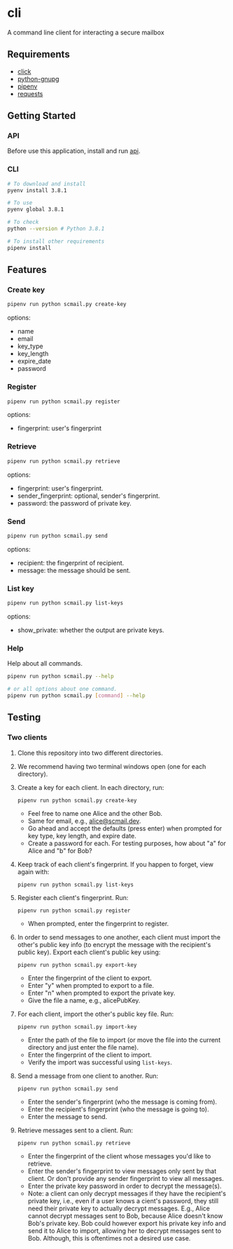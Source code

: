# cli

A command line client for interacting a secure mailbox

## Requirements

- [click](https://click.palletsprojects.com/en/7.x/)
- [python-gnupg](https://pythonhosted.org/python-gnupg/)
- [pipenv](https://pipenv.pypa.io/en/latest/)
- [requests](https://requests.readthedocs.io/en/master/)

## Getting Started

### API

Before use this application, install and run [api](https://github.com/securemailbox/api).

### CLI

```bash
# To download and install
pyenv install 3.8.1

# To use
pyenv global 3.8.1

# To check
python --version # Python 3.8.1

# To install other requirements
pipenv install
```

## Features

### Create key

```bash
pipenv run python scmail.py create-key
```

options:

- name
- email
- key_type
- key_length
- expire_date
- password

### Register

```bash
pipenv run python scmail.py register
```

options:

- fingerprint: user's fingerprint

### Retrieve

```bash
pipenv run python scmail.py retrieve
```

options:

- fingerprint: user's fingerprint.
- sender_fingerprint: optional, sender's fingerprint.
- password: the password of private key.

### Send

```bash
pipenv run python scmail.py send
```

options:

- recipient: the fingerprint of recipient.
- message: the message should be sent.

### List key

```bash
pipenv run python scmail.py list-keys
```

options:

- show_private: whether the output are private keys.

### Help

Help about all commands.

```bash
pipenv run python scmail.py --help

# or all options about one command.
pipenv run python scmail.py [command] --help
```

## Testing

### Two clients

1. Clone this repository into two different directories.

2. We recommend having two terminal windows open (one for each directory).

3. Create a key for each client. In each directory, run:
    ```
    pipenv run python scmail.py create-key
    ```
    * Feel free to name one Alice and the other Bob.
    * Same for email, e.g., alice@scmail.dev.
    * Go ahead and accept the defaults (press enter) when prompted for key type, key length, and expire date.
    * Create a password for each. For testing purposes, how about "a" for Alice and "b" for Bob?

4. Keep track of each client's fingerprint. If you happen to forget, view again with:
    ```
    pipenv run python scmail.py list-keys
    ```

5. Register each client's fingerprint. Run:
    ```
    pipenv run python scmail.py register
    ```
    * When prompted, enter the fingerprint to register.

6. In order to send messages to one another, each client must import the other's public key info (to encrypt the message with the recipient's public key). Export each client's public key using:
    ```
    pipenv run python scmail.py export-key
    ```
    * Enter the fingerprint of the client to export.
    * Enter "y" when prompted to export to a file.
    * Enter "n" when prompted to export the private key.
    * Give the file a name, e.g., alicePubKey.

7. For each client, import the other's public key file. Run:
    ```
    pipenv run python scmail.py import-key
    ```
    * Enter the path of the file to import (or move the file into the current directory and just enter the file name).
    * Enter the fingerprint of the client to import.
    * Verify the import was successful using `list-keys`.

8. Send a message from one client to another. Run:
    ```
    pipenv run python scmail.py send
    ```
    * Enter the sender's fingerprint (who the message is coming from).
    * Enter the recipient's fingerprint (who the message is going to).
    * Enter the message to send.

9. Retrieve messages sent to a client. Run:
    ```
    pipenv run python scmail.py retrieve
    ```
    * Enter the fingerprint of the client whose messages you'd like to retrieve.
    * Enter the sender's fingerprint to view messages only sent by that client. Or don't provide any sender fingerprint to view all messages.
    * Enter the private key password in order to decrypt the message(s).
    * Note: a client can only decrypt messages if they have the recipient's private key, i.e., even if a user knows a cient's password, they still need their private key to actually decrypt messages. E.g., Alice cannot decrypt messages sent to Bob, because Alice doesn't know Bob's private key. Bob could however export his private key info and send it to Alice to import, allowing her to decrypt messages sent to Bob. Although, this is oftentimes not a desired use case.